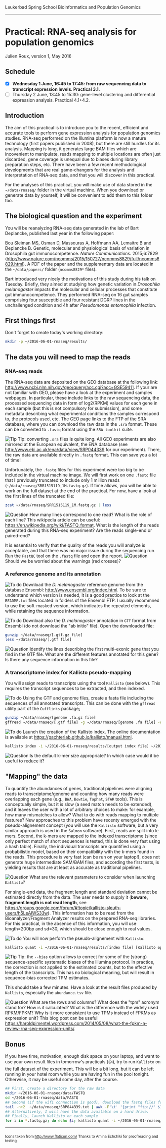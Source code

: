 Leukerbad Spring School Bioinformatics and Population Genomics

---------------------------------------

# Practical: RNA-seq analysis for population genomics

Julien Roux, version 1, May 2016

## Schedule
- [x] **Wednesday 1 June, 16:45 to 17:45: from raw sequencing data to transcript expression levels. Practical 3.1.**
- [ ] Thursday 2 June, 13:45 to 15:30: gene-level clustering and differential expression analysis. Practical 4.1+4.2.

## Introduction

The aim of this practical is to introduce you to the recent, efficient and accurate tools to perform gene expression analysis for population genomics studies. RNA-seq performed on the Illumina platform is now a mature technology (first papers published in 2008), but there are still hurdles for its analysis. Mapping is long, it generates large BAM files which are incovenient to manipulate, reads mapping to multiple locations are often just discarded, gene coverage is unequal due to biases during library preparation steps, etc. There have been a few recent methodological developments that are real game-changers for the analysis and interpretation of RNA-seq data, and that you will discover in this practical. 

For the analyses of this practical, you will make use of data stored in the `~/data/rnaseq/` folder in the virtual machine. When you download or generate data by yourself, it will be convenient to add them to this folder too.

## The biological question and the experiment

You will be reanalyzing RNA-seq data generated in the lab of Bart Deplancke, published last year in the following paper: 

Bou Sleiman MS, Osman D, Massouras A, Hoffmann AA, Lemaitre B and Deplancke B. Genetic, molecular and physiological basis of variation in Drosophila gut immunocompetence. *Nature Communications*. 2015;6:7829 (<http://www.nature.com/ncomms/2015/150727/ncomms8829/full/ncomms8829.html>). A PDF of the paper and the supplementary data are located in the `~/data/papers/` folder (`ncomms8829*` files). 

Bart introduced very nicely the motivations of this study during his talk on Tuesday. Briefly, they aimed at studying how genetic variation in *Drosophila melanogaster* impacts the molecular and cellular processes that constitute gut immunocompetence. They performed RNA-seq on 16 gut samples comprising four susceptible and four resistant DGRP lines in the unchallenged condition and 4h after *Pseudomonas entomophila* infection. 

## First things first
Don't forget to create today's working directory:
```sh
mkdir -p ~/2016-06-01-rnaseq/results/
```

## The data you will need to map the reads

### RNA-seq reads
The RNA-seq data are deposited on the GEO database at the following link: <http://www.ncbi.nlm.nih.gov/geo/query/acc.cgi?acc=GSE59411>. If your are not familiar with GEO, please have a look at the experiment and samples webpages. In particular, these include links to the raw sequencing data, the processed sequencing data in form of log2(RPKM) values for each gene in each sample (but this is not compulsory for submission), and some metadata describing what experimental conditions the samples correspond to, the protocols used, etc. The GEO page links to the FTP of the SRA database, where you can download the raw data in the `.sra` format. These can be converted to `.fastq` format using the `SRA toolkit` suite.

![Tip](elemental-tip.png)
Tip: converting `.sra` files is quite long. All GEO experiments are also mirrored at the European equivalent, the ENA database (see <http://www.ebi.ac.uk/ena/data/view/SRP044339> for our experiment). There, the raw data are available directly in `.fastq` format. This can save you a lot of time!

Unfortunately, the `.fastq` files for this experiment were too big to be included in the virtual machine image. We will first work on one `.fastq` file that I previously truncated to include only 1 million reads (`~/data/rnaseq/SRR1515119_1M.fastq.gz`). If time allows, you will be able to work on the full dataset at the end of the practical. For now, have a look at the first lines of the truncated file:
```sh
zcat ~/data/rnaseq/SRR1515119_1M.fastq.gz | less
```
![Question](round-help-button.png)
How many lines correspond to one read? What is the role of each line? This wikipedia article can be useful: <https://en.wikipedia.org/wiki/FASTQ_format>. What is the length of the reads generated during this RNA-seq experiment? Are the reads single-end or paired-end?

<!--
## I comment this because fastqc was already used in first TP
It is essential to verify that the quality of the reads you will analyze is acceptable, and that there was no major issue during the sequencing run. The `FastQC` tool is widely used for this purpose. 
```sh
fastqc ~/data/rnaseq/SRR1515119_1M.fastq.gz
```
The `fastQC` report can be found in the `SRR1515119_1M_fastqc.html` file. Open it in a web browser. 

![Question](round-help-button.png)
What are the different sections of the page reporting? Should we be worried about the serious warnings (red crosses)?
-->

It is essential to verify that the quality of the reads you will analyze is acceptable, and that there was no major issue during the sequencing run. Run the `FastQC` tool on the `.fastq` file and open the report[.](<file:///home/user/data/rnaseq/FASTQC/SRR1515119_fastqc.html>)
![Question](round-help-button.png)
Should we be worried about the warnings (red crosses)?

### A reference genome and its annotation
![To do](wrench-and-hammer.png)
Download the *D. melanogaster* reference genome from the database Ensembl: <http://www.ensembl.org/index.html>. To be sure to understand which version is needed, it is a good practice to look at the `README.txt` files located in folders of the Ensembl FTP. I usually recommned to use the soft-masked version, which indicates the repeated elements, while retaining the sequence information.

![To do](wrench-and-hammer.png)
Download also the *D. melanogaster* annotation in `GTF` format from Ensembl (do not download the "ab initio" file). Open the downloaded file: 
```sh
gunzip ~/data/rnaseq/[.gtf.gz file]
less ~/data/rnaseq/[.gtf file]
```
![Question](round-help-button.png)
Identify the lines describing the first multi-exonic gene that you find in the GTF file. What are the different features annotated for this gene? Is there any sequence information in this file?

### A transcriptome index for Kallisto pseudo-mapping
You will assign reads to transcripts using the tool `Kallisto` (see below). This requires the transcript sequences to be extracted, and then indexed.

![To do](wrench-and-hammer.png)
Using the GTF and genome files, create a fasta file including the sequences of all annotated transcripts. This can be done with the `gffread` utility part of the `Cufflinks` package[:](<file:///home/user/data/rnaseq/Drosophila_melanogaster.BDGP6.transcriptome.fa.gz>)
```sh
gunzip ~/data/rnaseq/[genome .fa.gz file]
gffread ~/data/rnaseq/[.gtf file] -g ~/data/rnaseq/[genome .fa file] -w ~/2016-06-01-rnaseq/results/[output transcripts .fa file]
```

![To do](wrench-and-hammer.png)
Launch the creation of the Kallisto index. The online documentation is available at <https://pachterlab.github.io/kallisto/manual.html>. 
```sh
kallisto index -i ~/2016-06-01-rnaseq/results/[output index file] ~/2016-06-01-rnaseq/results/[output transcripts .fa file]
```
![Question](round-help-button.png)
Is the default k-mer size appropriate? In which case would it be useful to reduce it?

## "Mapping" the data
To quantify the abundances of genes, traditional pipelines were aligning reads to transcriptome/genome and counting how many reads were overlapping each gene (e.g., `BWA`, `Bowtie`, `Tophat`, `STAR` tools). This is conceptually simple, but it is slow (a seed match needs to be extended), and it leaves the user with a lot of arbitrary choices to make: for example, how many mismatches to allow? What to do with reads mapping to multiple features? New approaches to this problem have recenty emerged with the pseudo-alignement concept (you will use the `Kallisto` software, but a very similar approach is used in the `Salmon` software). First, reads are split into k-mers. Second, the k-mers are mapped to the indexed transcriptome (since only perfect match of short sequences is tested, this is done very fast using a hash table). Finally, the individual transcripts are quantified using a probabilistic model, based on their compatibility with the k-mers found in the reads. This procedure is very fast (can be run on your laptop!), does not generate huge intermediate SAM/BAM files, and according the first tests, is yielding results that are at least as accurate as traditional pipelines.

![Question](round-help-button.png)
What are the relevant parameters to consider when launching `Kallisto`?

For single-end data, the fragment length and standard deviation cannot be estimated directly from the data. The user needs to supply it (**beware, fragment length is not read length**, see https://groups.google.com/forum/#!topic/kallisto-sleuth-users/h5LeAlWS33w). This information has to be read from the Bioanalyzer/Fragment Analyzer results on the prepared RNA-seq libraries. For this practical, in the absence of this information, you will use length=200bp and sd=30, which should be close enough to real values.

![To do](wrench-and-hammer.png)
You will now perform the pseudo-alignement with `Kallisto`:
```sh
kallisto quant -i ~/2016-06-01-rnaseq/results/[index file] [Kallisto options] -o ~/2016-06-01-rnaseq/results/[output directory for Kallisto results] ~/data/rnaseq/SRR1515119_1M.fastq.gz
```
![Tip](elemental-tip.png)
Tip: the `--bias` option allows to correct for some of the (strong) sequence-specific systematic biases of the Illumina protocol. In practice, the correction is not applied to the estimated counts, but to the effective length of the transcripts. This has no biological meaning, but will result in sequence-bias corrected TPM estimates.

This should take a few minutes. Have a look at the result files produced by `Kallisto`, especially the `abundance.tsv` file.

![Question](round-help-button.png)
What are the rows and columns? What does the "tpm" acronym stand for? How is it calculated? What is the difference with the widely used RPKM/FPKM? Why is it more consistent to use TPMs instead of FPKMs as expression unit? This blog post can be useful <https://haroldpimentel.wordpress.com/2014/05/08/what-the-fpkm-a-review-rna-seq-expression-units/>.

## Bonus
If you have time, motivation, enough disk space on your laptop, and want to use your own result files in tomorrow's practicals (:thumbsup:), try to run `Kallisto` on the full dataset of the experiment. This will be a bit long, but it can be left running in your hotel room while you are having fun in the pool tonight. Otherwise, it may be useful some day, after the course.
```sh
## First, create a directory for the raw data
mkdir ~/2016-06-01-rnaseq/data/FASTQ
cd ~/2016-06-01-rnaseq/data/FASTQ
## Second (if the wifi connection is good), download the fastq files from ENA. The links to the files are listed as a column in the SRP044339.txt file. 
tail -n+2  ~/data/rnaseq/SRP044339.txt | awk -F'\t' '{print "ftp://" $11;}' | xargs -l1 wget
## Alternatively, I will have the data available on a hard drive.
## Finally, launch Kallisto on each sample
for i in *.fastq.gz; do echo $i; kallisto quant -i ~/2016-06-01-rnaseq/results/[index file] [Kallisto options] -o ~/2016-06-01-rnaseq/results/kallisto/${i%%.*} $i; done
```

---------------------------------------

<sub>Icons taken from http://www.flaticon.com/</sub>
<sub>Thanks to Amina Echchiki for proofreading and testing</sub>

<!--
* TO DO: how to implement code folding/hiding? Easiest is probably to have 2 versions, one with code, one without... Or change file names to generic file names?

* TO DO: simplify question on fastq files: they've seen some already

* TO DO: prepare short presentation of: 
  * kallisto. Fast + accurate: game changer
  * DTU/DE/DTE. DE confounded by DTU
  * limma-voom on TPM, etc

![Question](round-help-button.png)
![Tip](elemental-tip.png)
![To do](wrench-and-hammer.png)
http://www.emoji-cheat-sheet.com/
-->
